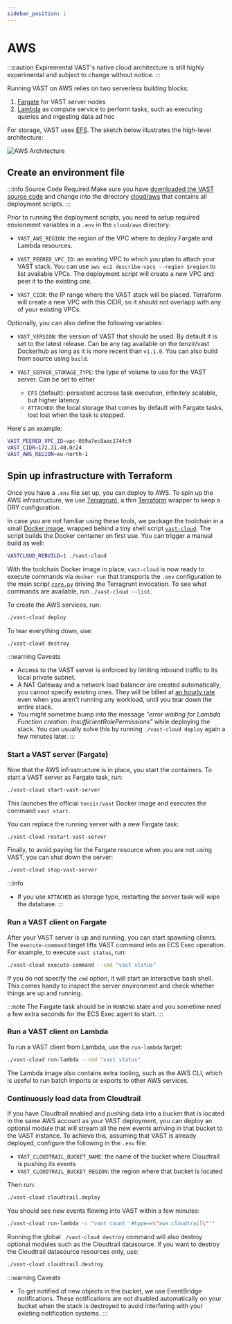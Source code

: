 ```yaml
---
sidebar_position: 1
---
```



# AWS

:::caution Expiremental
VAST's native cloud architecture is still highly experimental and
subject to change without notice.
:::

Running VAST on AWS relies on two serverless building blocks:

1. [Fargate](https://aws.amazon.com/fargate/) for VAST server nodes
2. [Lambda](https://aws.amazon.com/lambda/) as compute service to perform tasks,
   such as executing queries and ingesting data ad hoc

For storage, VAST uses [EFS](https://aws.amazon.com/efs/). The sketch below
illustrates the high-level architecture:

![AWS
Architecture](https://user-images.githubusercontent.com/53797/157068659-41d7c9fe-8403-40d0-9cdd-dae66f0bf62e.png)

## Create an environment file

:::info Source Code Required
Make sure you have [downloaded the VAST source code](/docs/setup-vast/download)
and change into the directory
[cloud/aws](https://github.com/tenzir/vast/tree/master/cloud/aws) that contains
all deployment scripts.
:::

Prior to running the deployment scripts, you need to setup required envionment
variables in a `.env` in the `cloud/aws` directory:

- `VAST_AWS_REGION`: the region of the VPC where to deploy Fargate and Lambda
  resources.

- `VAST_PEERED_VPC_ID`: an existing VPC to which you plan to attach your VAST stack.
  You can use `aws ec2 describe-vpcs --region $region` to list available VPCs.
  The deployment script will create a new VPC and peer it to the existing one.

- `VAST_CIDR`: the IP range where the VAST stack will be placed. Terraform will
  create a new VPC with this CIDR, so it should not overlapp with any of your
  existing VPCs.

Optionally, you can also define the following variables:

- `VAST_VERSION`: the version of VAST that should be used. By default it is set
  to the latest release. Can be any tag available on the tenzir/vast Dockerhub
  as long as it is more recent than `v1.1.0`. You can also build from source
  using `build`.

- `VAST_SERVER_STORAGE_TYPE`: the type of volume to use for the VAST server. Can
  be set to either
  - `EFS` (default): persistent accross task execution, infinitely scalable, but
    higher latency.
  - `ATTACHED`: the local storage that comes by default with Fargate tasks, lost
    lost when the task is stopped.

Here's an example:

```bash
VAST_PEERED_VPC_ID=vpc-059a7ec8aac174fc9
VAST_CIDR=172.31.48.0/24
VAST_AWS_REGION=eu-north-1
```

## Spin up infrastructure with Terraform

Once you have a `.env` file set up, you can deploy to AWS. To spin up the AWS
infrastructure, we use [Terragrunt](https://terragrunt.gruntwork.io/), a thin
[Terraform](https://www.terraform.io/) wrapper to keep a DRY configuration.

In case you are not familiar using these tools, we package the toolchain in a
small [Docker image][vast-cloud-dockerfile], wrapped behind a tiny shell
script [`vast-cloud`][vast-cloud-script]. The script builds the Docker container
on first use. You can trigger a manual build as well:

```bash
VASTCLOUD_REBUILD=1 ./vast-cloud
```

With the toolchain Docker image in place, `vast-cloud` is now ready to execute
commands via `docker run` that transports the `.env` configuration to the main
script [`core.py`][core.py] driving the Terragrunt invocation. To see what
commands are available, run `./vast-cloud --list`.

To create the AWS services, run:

```bash
./vast-cloud deploy
```

To tear everything down, use:

```bash
./vast-cloud destroy
```

[vast-cloud-dockerfile]: https://github.com/tenzir/vast/blob/master/cloud/aws/docker/cli.Dockerfile
[vast-cloud-script]: https://github.com/tenzir/vast/blob/master/cloud/aws/vast-cloud
[core.py]: https://github.com/tenzir/vast/blob/master/cloud/aws/cli/core.py

:::warning Caveats
- Access to the VAST server is enforced by limiting inbound traffic to its local
  private subnet.
- A NAT Gateway and a network load balancer are created automatically, you
  cannot specify existing ones. They will be billed at [an hourly
  rate](https://aws.amazon.com/vpc/pricing/) even when you aren't running any
  workload, until you tear down the entire stack.
- You might sometime bump into the message *"error waiting for Lambda Function
  creation: InsufficientRolePermissions"* while deploying the stack. You can
  usually solve this by running `./vast-cloud deploy` again a few minutes later.
:::

### Start a VAST server (Fargate)

Now that the AWS infrastructure is in place, you start the containers. To start
a VAST server as Fargate task, run:

```bash
./vast-cloud start-vast-server
```

This launches the official `tenzir/vast` Docker image and executes the command
`vast start`.

You can replace the running server with a new Fargate task:
```bash
./vast-cloud restart-vast-server
```

Finally, to avoid paying for the Fargate resource when you are not using VAST, you can shut down the server:
```bash
./vast-cloud stop-vast-server
```

:::info
- If you use `ATTACHED` as storage type, restarting the server task will wipe
  the database.
:::

### Run a VAST client on Fargate

After your VAST server is up and running, you can start spawning clients.
The `execute-command` target lifts VAST command into an ECS Exec operation. For
example, to execute `vast status`, run:

```bash
./vast-cloud execute-command --cmd "vast status"
```

If you do not specify the `cmd` option, it will start an interactive bash shell.
This comes handy to inspect the server environment and check whether things are
up and running.

:::note
The Fargate task should be in `RUNNING` state and you sometime need a few extra
seconds for the ECS Exec agent to start.
:::

### Run a VAST client on Lambda

To run a VAST client from Lambda, use the `run-lambda` target:

```bash
./vast-cloud run-lambda --cmd "vast status"
```

The Lambda image also contains extra tooling, such as the AWS CLI, which is
useful to run batch imports or exports to other AWS services.

### Continuously load data from Cloudtrail

If you have Cloudtrail enabled and pushing data into a bucket that is located in
the same AWS account as your VAST deployment, you can deploy an optional module
that will stream all the new events arriving in that bucket to the VAST
instance. To achieve this, assuming that VAST is already deployed, configure the
following in the `.env` file:
- `VAST_CLOUDTRAIL_BUCKET_NAME`: the name of the bucket where Cloudtrail is
  pushing its events
- `VAST_CLOUDTRAIL_BUCKET_REGION`: the region where that bucket is located

Then run:

```bash
./vast-cloud cloudtrail.deploy
```

You should see new events flowing into VAST within a few minutes:

```bash
./vast-cloud run-lambda -c "vast count '#type==\"aws.cloudtrail\"'"
```

Running the global `./vast-cloud destroy` command will also destroy optional
modules such as the Cloudtrail datasource. If you want to destroy the Cloudtrail
datasource resources only, use:

```bash
./vast-cloud cloudtrail.destroy
```

:::warning Caveats
- To get notified of new objects in the bucket, we use EventBridge
  notifications. These notifications are not disabled automatically on your
  bucket when the stack is destroyed to avoid interfering with your existing
  notification systems.
:::

